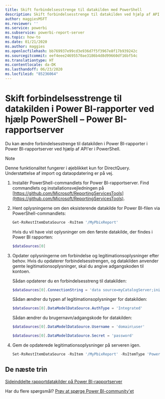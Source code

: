 ```yaml
---
title: Skift forbindelsesstrenge til datakilden med PowerShell
description: Skift forbindelsesstrenge til datakilden ved hjælp af API'er i PowerShell – Power BI-rapportserver.
author: maggiesMSFT
ms.reviewer: ''
ms.service: powerbi
ms.subservice: powerbi-report-server
ms.topic: how-to
ms.date: 01/21/2020
ms.author: maggies
ms.openlocfilehash: bb769937e99cd3e936d7f5f3967e8f17b939242c
ms.sourcegitcommit: eef4eee24695570ae3186b4d8d99660df16bf54c
ms.translationtype: HT
ms.contentlocale: da-DK
ms.lasthandoff: 06/23/2020
ms.locfileid: "85236064"
---
```

# <a name="change-data-source-connection-strings-in-power-bi-reports-with-powershell---power-bi-report-server"></a>Skift forbindelsesstrenge til datakilden i Power BI-rapporter ved hjælp PowerShell – Power BI-rapportserver


Du kan ændre forbindelsesstrenge til datakilden i Power BI-rapporter i Power BI-rapportserver ved hjælp af API'er i PowerShell. 

> [!NOTE]
> Denne funktionalitet fungerer i øjeblikket kun for DirectQuery. Understøttelse af import og dataopdatering er på vej.

1. Installér PowerShell-commandlets for Power BI-rapportserver. Find commandlets og installationsvejledningen på [https://github.com/Microsoft/ReportingServicesTools](https://github.com/Microsoft/ReportingServicesTools). 

2. Hent oplysningerne om den eksisterende datakilde for Power BI-filen via PowerShell-commandlets:

    ```powershell
    Get-RsRestItemDataSource -RsItem '/MyPbixReport'
    ```

    Hvis du vil have vist oplysninger om den første datakilde, der findes i Power BI rapporten: 

    ```powershell
    $dataSources[0]
    ```

3. Opdater oplysningerne om forbindelse og legitimationsoplysninger efter behov. Hvis du opdaterer forbindelsesstrengen, og datakilden anvender gemte legitimationsoplysninger, skal du angive adgangskoden til kontoen. 

    Sådan opdaterer du en forbindelsesstreng til datakilden:

    ```powershell
    $dataSources[0].ConnectionString = 'data source=myCatalogServer;initial catalog=ReportServer;persist security info=False' 
    ```

    Sådan ændrer du typen af legitimationsoplysninger for datakilden:

    ```powershell
    $dataSources[0].DataModelDataSource.AuthType = 'Integrated'
    ```

    Sådan ændrer du brugernavn/adgangskode for datakilden:

    ```powershell
    $dataSources[0].DataModelDataSource.Username = 'domain\user'
    ```
    ```powershell
    $dataSources[0].DataModelDataSource.Secret = 'password'
    ```

4. Gem de opdaterede legitimationsoplysninger på serveren igen.

    ```powershell
    Set-RsRestItemDataSource -RsItem '/MyPbixReport' -RsItemType 'PowerBIReport' -DataSources $dataSources
    ```

## <a name="next-steps"></a>De næste trin

[Sideinddelte rapportdatakilder på Power BI-rapportserver](connect-data-sources.md) 

Har du flere spørgsmål? [Prøv at spørge Power BI-community'et](https://community.powerbi.com/)
